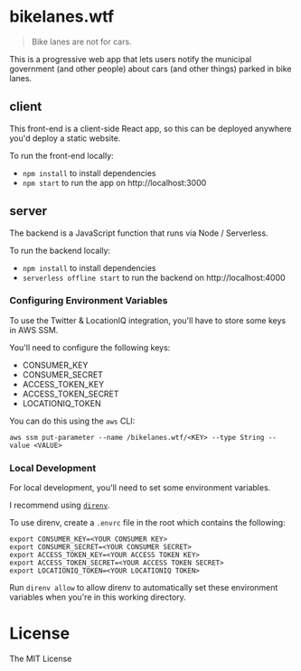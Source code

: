 # bikelanes.wtf

> Bike lanes are not for cars.

This is a progressive web app that lets users notify the municipal government
(and other people) about cars (and other things) parked in bike lanes.

## client

This front-end is a client-side React app, so this can be deployed anywhere
you'd deploy a static website.

To run the front-end locally:

- `npm install` to install dependencies
- `npm start` to run the app on http://localhost:3000

## server

The backend is a JavaScript function that runs via Node / Serverless.

To run the backend locally:

- `npm install` to install dependencies
- `serverless offline start` to run the backend on http://localhost:4000

### Configuring Environment Variables

To use the Twitter & LocationIQ integration, you'll have to store some keys in AWS SSM.

You'll need to configure the following keys:

- CONSUMER_KEY
- CONSUMER_SECRET
- ACCESS_TOKEN_KEY
- ACCESS_TOKEN_SECRET
- LOCATIONIQ_TOKEN

You can do this using the `aws` CLI:

```
aws ssm put-parameter --name /bikelanes.wtf/<KEY> --type String --value <VALUE>
```

### Local Development

For local development, you'll need to set some environment variables.

I recommend using [`direnv`](https://github.com/direnv/direnv).

To use direnv, create a `.envrc` file in the root which contains the following:

```
export CONSUMER_KEY=<YOUR CONSUMER KEY>
export CONSUMER_SECRET=<YOUR CONSUMER SECRET>
export ACCESS_TOKEN_KEY=<YOUR ACCESS TOKEN KEY>
export ACCESS_TOKEN_SECRET=<YOUR ACCESS TOKEN SECRET>
export LOCATIONIQ_TOKEN=<YOUR LOCATIONIQ TOKEN>
```

Run `direnv allow` to allow direnv to automatically set these environment variables
when you're in this working directory.

# License

The MIT License
